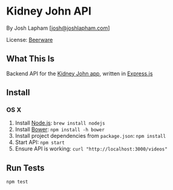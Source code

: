 # Kidney John API

By Josh Lapham [josh@joshlapham.com]

License: [Beerware](https://en.wikipedia.org/wiki/Beerware)

## What This Is

Backend API for the [Kidney John app](https://appsto.re/au/OKBL1.i), written in [Express.js](http://expressjs.com/)

## Install

### OS X

1. Install [Node.js](http://nodejs.org/): `brew install nodejs`
2. Install [Bower](https://bower.io/): `npm install -h bower`
3. Install project dependencies from `package.json`: `npm install`
4. Start API: `npm start`
5. Ensure API is working: `curl "http://localhost:3000/videos"`

## Run Tests

`npm test`

